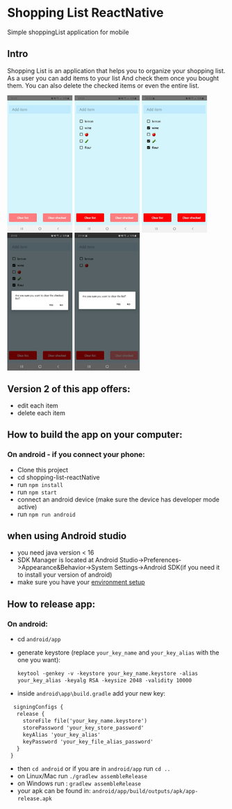 # Shopping List ReactNative
Simple shoppingList application for mobile

## Intro

Shopping List is an application that helps you to organize your shopping list.
As a user you can add items to your list
And check them once you bought them.
You can also delete the checked items or even the entire list.

<div style="display:flex;">
<img src='./reademeImg/InitialState.jpg' alt='InitialState' width='150' style="padding-right: 5px;" />

<img src='./reademeImg/ShoppingList.jpg' alt='ShoppingList' width='150' style="padding-right: 5px;" />

<img src='./reademeImg/checkedItems.jpg' alt='checkedItems' width='150' style="padding-right: 5px;" />
</div>
<div style="display:flex;">
<img src='./reademeImg/clearCheckedAlert.jpg' alt='clearCheckedAlert' width='150' style="padding-right: 5px;" />

<img src='./reademeImg/clearListAlert.jpg' alt='clearListAlert' width='150' />
</div>

## Version 2 of this app offers:
* edit each item
* delete each item

## How to build the app on your computer:
### On android - if you connect your phone:

* Clone this project
* cd shopping-list-reactNative
* run `npm install`
* run `npm start`
* connect an android device (make sure the device has developer mode active)
* run `npm run android`

## when using Android studio
*  you need java version < 16
*  SDK Manager is located at Android Studio->Preferences->Appearance&Behavior->System Settings->Android SDK(if you need it to install your version of android)
* make sure you have your [environment setup](https://reactnative.dev/docs/environment-setup)

## How to release app:
### On android: 

* cd `android/app`
* generate keystore (replace `your_key_name` and `your_key_alias` with the one you want): 
  ```
  keytool -genkey -v -keystore your_key_name.keystore -alias your_key_alias -keyalg RSA -keysize 2048 -validity 10000
  ```
  
 * inside `android\app\build.gradle` add your new key:
 ```
   signingConfigs {
    release {
      storeFile file('your_key_name.keystore')
      storePassword 'your_key_store_password'
      keyAlias 'your_key_alias'
      keyPassword 'your_key_file_alias_password'
    }
  }
 ```
 * then `cd android` or if you are in `android/app` run `cd ..`
 * on Linux/Mac run `./gradlew assembleRelease`
 * on Windows run : `gradlew assembleRelease`
 * your apk can be found in: `android/app/build/outputs/apk/app-release.apk`
